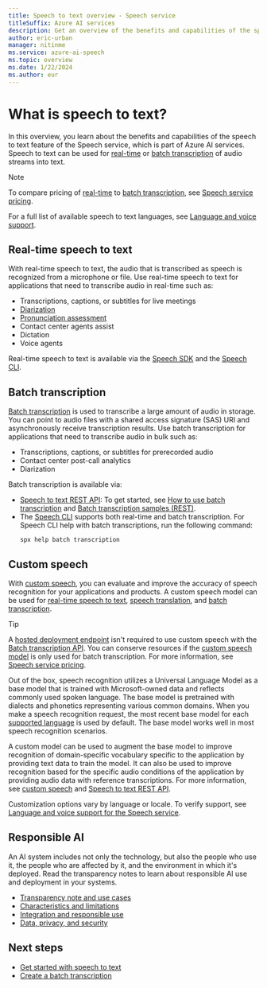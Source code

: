 ```yaml
---
title: Speech to text overview - Speech service
titleSuffix: Azure AI services
description: Get an overview of the benefits and capabilities of the speech to text feature of the Speech service.
author: eric-urban
manager: nitinme
ms.service: azure-ai-speech
ms.topic: overview
ms.date: 1/22/2024
ms.author: eur
---
```


# What is speech to text?

In this overview, you learn about the benefits and capabilities of the speech to text feature of the Speech service, which is part of Azure AI services. Speech to text can be used for [real-time](#real-time-speech-to-text) or [batch transcription](#batch-transcription) of audio streams into text. 

> [!NOTE]
> To compare pricing of [real-time](#real-time-speech-to-text) to [batch transcription](#batch-transcription), see [Speech service pricing](https://azure.microsoft.com/pricing/details/cognitive-services/speech-services/). 

For a full list of available speech to text languages, see [Language and voice support](language-support.md?tabs=stt).

## Real-time speech to text

With real-time speech to text, the audio that is transcribed as speech is recognized from a microphone or file. Use real-time speech to text for applications that need to transcribe audio in real-time such as:
- Transcriptions, captions, or subtitles for live meetings
- [Diarization](get-started-stt-diarization.md)
- [Pronunciation assessment](how-to-pronunciation-assessment.md)
- Contact center agents assist
- Dictation
- Voice agents

Real-time speech to text is available via the [Speech SDK](speech-sdk.md) and the [Speech CLI](spx-overview.md). 

## Batch transcription

[Batch transcription](batch-transcription.md) is used to transcribe a large amount of audio in storage. You can point to audio files with a shared access signature (SAS) URI and asynchronously receive transcription results. Use batch transcription for applications that need to transcribe audio in bulk such as:
- Transcriptions, captions, or subtitles for prerecorded audio
- Contact center post-call analytics
- Diarization

Batch transcription is available via:
- [Speech to text REST API](rest-speech-to-text.md): To get started, see [How to use batch transcription](batch-transcription.md) and [Batch transcription samples (REST)](https://github.com/Azure-Samples/cognitive-services-speech-sdk/tree/master/samples/batch).
- The [Speech CLI](spx-overview.md) supports both real-time and batch transcription. For Speech CLI help with batch transcriptions, run the following command:
    ```azurecli-interactive
    spx help batch transcription
    ```

## Custom speech

With [custom speech](./custom-speech-overview.md), you can evaluate and improve the accuracy of speech recognition for your applications and products. A custom speech model can be used for [real-time speech to text](speech-to-text.md), [speech translation](speech-translation.md), and [batch transcription](batch-transcription.md).

> [!TIP]
> A [hosted deployment endpoint](how-to-custom-speech-deploy-model.md) isn't required to use custom speech with the [Batch transcription API](batch-transcription.md). You can conserve resources if the [custom speech model](how-to-custom-speech-train-model.md) is only used for batch transcription. For more information, see [Speech service pricing](https://azure.microsoft.com/pricing/details/cognitive-services/speech-services/).

Out of the box, speech recognition utilizes a Universal Language Model as a base model that is trained with Microsoft-owned data and reflects commonly used spoken language. The base model is pretrained with dialects and phonetics representing various common domains. When you make a speech recognition request, the most recent base model for each [supported language](language-support.md?tabs=stt) is used by default. The base model works well in most speech recognition scenarios.

A custom model can be used to augment the base model to improve recognition of domain-specific vocabulary specific to the application by providing text data to train the model. It can also be used to improve recognition based for the specific audio conditions of the application by providing audio data with reference transcriptions. For more information, see [custom speech](./custom-speech-overview.md) and [Speech to text REST API](rest-speech-to-text.md).

Customization options vary by language or locale. To verify support, see [Language and voice support for the Speech service](./language-support.md?tabs=stt).

## Responsible AI 

An AI system includes not only the technology, but also the people who use it, the people who are affected by it, and the environment in which it's deployed. Read the transparency notes to learn about responsible AI use and deployment in your systems. 

* [Transparency note and use cases](/legal/cognitive-services/speech-service/speech-to-text/transparency-note?context=/azure/ai-services/speech-service/context/context)
* [Characteristics and limitations](/legal/cognitive-services/speech-service/speech-to-text/characteristics-and-limitations?context=/azure/ai-services/speech-service/context/context)
* [Integration and responsible use](/legal/cognitive-services/speech-service/speech-to-text/guidance-integration-responsible-use?context=/azure/ai-services/speech-service/context/context)
* [Data, privacy, and security](/legal/cognitive-services/speech-service/speech-to-text/data-privacy-security?context=/azure/ai-services/speech-service/context/context)

## Next steps

- [Get started with speech to text](get-started-speech-to-text.md)
- [Create a batch transcription](batch-transcription-create.md)
